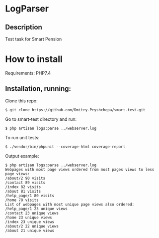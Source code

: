 # LogParser
## Description
Test task for Smart Pension

# How to install
Requirements: PHP7.4

## Installation, running:
Clone this repo:
```
$ git clone https://github.com/Dmitry-Pryshchepa/smart-test.git
```

Go to smart-test directory and run:
```
$ php artisan logs:parse ../webserver.log 
```

To run unit tests:
```
$ ./vendor/bin/phpunit --coverage-html coverage-report
```

Output example:
```
$ php artisan logs:parse ../webserver.log
Webpages with most page views ordered from most pages views to less page views:
/about/2 90 visits
/contact 89 visits
/index 82 visits
/about 81 visits
/help_page/1 80 visits
/home 78 visits
List of webpages with most unique page views also ordered:
/help_page/1 23 unique views
/contact 23 unique views
/home 23 unique views
/index 23 unique views
/about/2 22 unique views
/about 21 unique views
```

